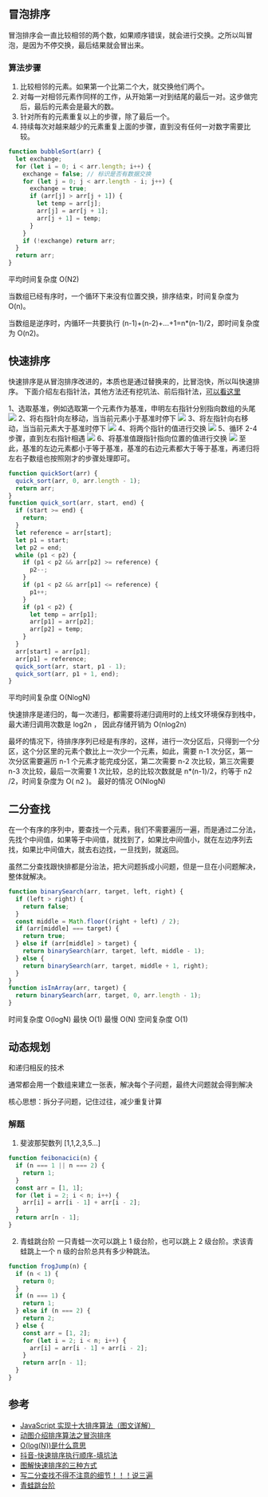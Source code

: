 ## 冒泡排序

冒泡排序会一直比较相邻的两个数，如果顺序错误，就会进行交换。之所以叫冒泡，是因为不停交换，最后结果就会冒出来。

### 算法步骤

1. 比较相邻的元素。如果第一个比第二个大，就交换他们两个。
2. 对每一对相邻元素作同样的工作，从开始第一对到结尾的最后一对。这步做完后，最后的元素会是最大的数。
3. 针对所有的元素重复以上的步骤，除了最后一个。
4. 持续每次对越来越少的元素重复上面的步骤，直到没有任何一对数字需要比较。

```js
function bubbleSort(arr) {
  let exchange;
  for (let i = 0; i < arr.length; i++) {
    exchange = false; // 标识是否有数据交换
    for (let j = 0; j < arr.length - i; j++) {
      exchange = true;
      if (arr[j] > arr[j + 1]) {
        let temp = arr[j];
        arr[j] = arr[j + 1];
        arr[j + 1] = temp;
      }
    }
    if (!exchange) return arr;
  }
  return arr;
}
```

平均时间复杂度 O(N2)

当数组已经有序时，一个循环下来没有位置交换，排序结束，时间复杂度为 O(n)。

当数组是逆序时，内循环一共要执行 (n-1)+(n-2)+...+1=n\*(n-1)/2，即时间复杂度为 O(n2)。

## 快速排序

快速排序是从冒泡排序改进的，本质也是通过替换来的，比冒泡快，所以叫快速排序。
下面介绍左右指针法，其他方法还有挖坑法、前后指针法，[可以看这里](https://juejin.cn/post/7056416599003136014?searchId=202308241338277D152AFA16340EC78412)

1、选取基准，例如选取第一个元素作为基准，申明左右指针分别指向数组的头尾
![](https://p1-juejin.byteimg.com/tos-cn-i-k3u1fbpfcp/62f699dcb8464f13ae2fead5bc504c28~tplv-k3u1fbpfcp-zoom-in-crop-mark:1512:0:0:0.awebp?)
2、将右指针向左移动，当当前元素小于基准时停下
![](https://p1-juejin.byteimg.com/tos-cn-i-k3u1fbpfcp/bd0f12ce92134875b40ee718e8621353~tplv-k3u1fbpfcp-zoom-in-crop-mark:1512:0:0:0.awebp?)
3、将左指针向右移动，当当前元素大于基准时停下
![](https://p6-juejin.byteimg.com/tos-cn-i-k3u1fbpfcp/4ca8f306dea44aa28d006d954f6a972e~tplv-k3u1fbpfcp-zoom-in-crop-mark:1512:0:0:0.awebp?)
4、将两个指针的值进行交换
![](https://p9-juejin.byteimg.com/tos-cn-i-k3u1fbpfcp/b929018d7b7a4871b8295f57c84474fd~tplv-k3u1fbpfcp-zoom-in-crop-mark:1512:0:0:0.awebp?)
5、循环 2-4 步骤，直到左右指针相遇
![](https://p3-juejin.byteimg.com/tos-cn-i-k3u1fbpfcp/e68288e5420c4f498700a05ebd2f05a8~tplv-k3u1fbpfcp-zoom-in-crop-mark:1512:0:0:0.awebp?)
6、将基准值跟指针指向位置的值进行交换
![](https://p9-juejin.byteimg.com/tos-cn-i-k3u1fbpfcp/0fdae79fc3dd4d78a806291e3d5452c7~tplv-k3u1fbpfcp-zoom-in-crop-mark:1512:0:0:0.awebp?)
至此，基准的左边元素都小于等于基准，基准的右边元素都大于等于基准，再递归将左右子数组也按照刚才的步骤处理即可。

```js
function quickSort(arr) {
  quick_sort(arr, 0, arr.length - 1);
  return arr;
}
function quick_sort(arr, start, end) {
  if (start >= end) {
    return;
  }
  let reference = arr[start];
  let p1 = start;
  let p2 = end;
  while (p1 < p2) {
    if (p1 < p2 && arr[p2] >= reference) {
      p2--;
    }
    if (p1 < p2 && arr[p1] <= reference) {
      p1++;
    }
    if (p1 < p2) {
      let temp = arr[p1];
      arr[p1] = arr[p2];
      arr[p2] = temp;
    }
  }
  arr[start] = arr[p1];
  arr[p1] = reference;
  quick_sort(arr, start, p1 - 1);
  quick_sort(arr, p1 + 1, end);
}
```

平均时间复杂度 O(NlogN)

快速排序是递归的，每一次递归，都需要将递归调用时的上线文环境保存到栈中，最大递归调用次数是 log2n
， 因此存储开销为 O(nlog2n)

最坏的情况下，待排序序列已经是有序的，这样，进行一次分区后，只得到一个分区，这个分区里的元素个数比上一次少一个元素，如此，需要 n-1 次分区，第一次分区需要遍历 n-1 个元素才能完成分区，第二次需要 n-2 次比较，第三次需要 n-3 次比较，最后一次需要 1 次比较，总的比较次数就是 n\*(n-1)/2，约等于 n2 /2，时间复杂度为 O( n2 )。
最好的情况 O(NlogN)

## 二分查找

在一个有序的序列中，要查找一个元素，我们不需要遍历一遍，而是通过二分法，先找个中间值，如果等于中间值，就找到了，如果比中间值小，就在左边序列去找，如果比中间值大，就去右边找，一旦找到，就返回。

虽然二分查找跟快排都是分治法，把大问题拆成小问题，但是一旦在小问题解决，整体就解决。

```js
function binarySearch(arr, target, left, right) {
  if (left > right) {
    return false;
  }
  const middle = Math.floor((right + left) / 2);
  if (arr[middle] === target) {
    return true;
  } else if (arr[middle] > target) {
    return binarySearch(arr, target, left, middle - 1);
  } else {
    return binarySearch(arr, target, middle + 1, right);
  }
}
function isInArray(arr, target) {
  return binarySearch(arr, target, 0, arr.length - 1);
}
```

时间复杂度 O(logN)
最快 O(1)
最慢 O(N)
空间复杂度 O(1)

## 动态规划

和递归相反的技术

通常都会用一个数组来建立一张表，解决每个子问题，最终大问题就会得到解决

核心思想：拆分子问题，记住过往，减少重复计算

### 解题

1. 斐波那契数列
   [1,1,2,3,5...]

```js
function feibonacici(n) {
  if (n === 1 || n === 2) {
    return 1;
  }
  const arr = [1, 1];
  for (let i = 2; i < n; i++) {
    arr[i] = arr[i - 1] + arr[i - 2];
  }
  return arr[n - 1];
}
```

2. 青蛙跳台阶
   一只青蛙一次可以跳上 1 级台阶，也可以跳上 2 级台阶。求该青蛙跳上一个 n 级的台阶总共有多少种跳法。

```js
function frogJump(n) {
  if (n < 1) {
    return 0;
  }
  if (n === 1) {
    return 1;
  } else if (n === 2) {
    return 2;
  } else {
    const arr = [1, 2];
    for (let i = 2; i < n; i++) {
      arr[i] = arr[i - 1] + arr[i - 2];
    }
    return arr[n - 1];
  }
}
```

## 参考

- [JavaScript 实现十大排序算法（图文详解）](https://juejin.cn/post/7099436855388536869?searchId=202308231716027783DC2B5309C436E9FA)
- [动图介绍排序算法之冒泡排序](https://juejin.cn/post/6993986321383424031?searchId=202308231718429B1384CE4E3F8036CEEE)
- [O(log(N))是什么意思](https://zhuanlan.zhihu.com/p/248284657)
- [抖音-快速排序执行顺序-填坑法](ixigua.com/6967260248398627342)
- [图解快速排序的三种方式](https://juejin.cn/post/7056416599003136014?searchId=202308241338277D152AFA16340EC78412)
- [写二分查找不得不注意的细节！！！说三遍](https://juejin.cn/post/7203648441721749564?searchId=202308241613065F1302D7C68A04DBF3CD)
- [青蛙跳台阶](https://v.douyin.com/iJWgMBKn/)
